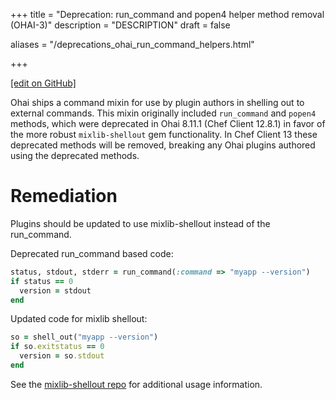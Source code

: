 +++
title = "Deprecation: run_command and popen4 helper method removal (OHAI-3)"
description = "DESCRIPTION"
draft = false

aliases = "/deprecations_ohai_run_command_helpers.html"


  
    
    
    
    
+++    

[\[edit on
GitHub\]](https://github.com/chef/chef-web-docs/blob/master/chef_master/source/deprecations_ohai_run_command_helpers.rst)

<meta name="robots" content="noindex">

Ohai ships a command mixin for use by plugin authors in shelling out to
external commands. This mixin originally included `run_command` and
`popen4` methods, which were deprecated in Ohai 8.11.1 (Chef Client
12.8.1) in favor of the more robust `mixlib-shellout` gem functionality.
In Chef Client 13 these deprecated methods will be removed, breaking any
Ohai plugins authored using the deprecated methods.

Remediation
===========

Plugins should be updated to use mixlib-shellout instead of the
run_command.

Deprecated run_command based code:

``` ruby
status, stdout, stderr = run_command(:command => "myapp --version")
if status == 0
  version = stdout
end
```

Updated code for mixlib shellout:

``` ruby
so = shell_out("myapp --version")
if so.exitstatus == 0
  version = so.stdout
end
```

See the [mixlib-shellout repo](https://github.com/chef/mixlib-shellout)
for additional usage information.
